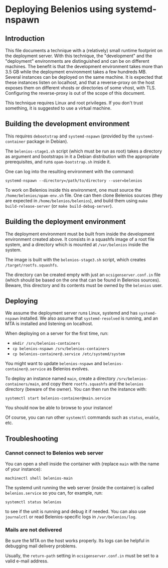 Deploying Belenios using systemd-nspawn
=======================================


Introduction
------------

This file documents a technique with a (relatively) small runtime
footprint on the deployment server. With this technique, the
"development" and the "deployment" environments are distinguished and
can be on different machines. The benefit is that the development
environment takes more than 3.5 GB while the deployment environment
takes a few hundreds MB. Several instances can be deployed on the same
machine. It is expected that these instances listen on localhost, and
that a reverse-proxy on the host exposes them on different vhosts or
directories of some vhost, with TLS. Configuring the reverse-proxy is
out of the scope of this document.

This technique requires Linux and root privileges. If you don't trust
something, it is suggested to use a virtual machine.


Building the development environment
------------------------------------

This requires `debootstrap` and `systemd-nspawn` (provided by the
`systemd-container` package in Debian).

The `belenios-stage1.sh` script (which must be run as root) takes a
directory as argument and bootstraps in it a Debian distribution with
the appropriate prerequisites, and runs `opam-bootstrap.sh` inside it.

One can log into the resulting environment with the command:

    systemd-nspawn --directory=/path/to/directory --user=belenios

To work on Belenios inside this environment, one must source the
`/home/belenios/opam-env.sh` file. One can then clone Belenios sources
(they are expected in `/home/belenios/belenios`), and build them using
`make build-release-server` (or `make build-debug-server`).


Building the deployment environment
-----------------------------------

The deployment environment must be built from inside the development
environment created above. It consists in a squashfs image of a root
file system, and a directory which is mounted at `/var/belenios`
inside the system.

The image is built with the `belenios-stage3.sh` script, which creates
`/target/rootfs.squashfs`.

The directory can be created empty with just an
`ocsigenserver.conf.in` file (which should be based on the one that
can be found in Belenios sources). Beware, this directory and its
contents must be owned by the `belenios` user.


Deploying
---------

We assume the deployment server runs Linux, systemd and has
`systemd-nspawn` installed. We also assume that `systemd-resolved` is
running, and an MTA is installed and listening on localhost.

When deploying on a server for the first time, run:

 * `mkdir /srv/belenios-containers`
 * `cp belenios-nspawn /srv/belenios-containers`
 * `cp belenios-container@.service /etc/systemd/system`

You might want to update `belenios-nspawn` and
`belenios-container@.service` as Belenios evolves.

To deploy an instance named `main`, create a directory
`/srv/belenios-containers/main`, and copy there `rootfs.squashfs` and
the `belenios` directory (beware of the owner). You can then run the
instance with:

    systemctl start belenios-container@main.service

You should now be able to browse to your instance!

Of course, you can run other `systemctl` commands such as `status`,
`enable`, etc.


Troubleshooting
---------------


### Cannot connect to Belenios web server

You can open a shell inside the container with (replace `main` with
the name of your instance):

    machinectl shell belenios-main

The systemd unit running the web server (inside the container) is
called `belenios.service` so you can, for example, run:

    systemctl status belenios

to see if the unit is running and debug it if needed. You can also use
`journalctl` or read Belenios-specific logs in `/var/belenios/log`.


### Mails are not delivered

Be sure the MTA on the host works properly. Its logs can be helpful in
debugging mail delivery problems.

Usually, the `return-path` setting in `ocsigenserver.conf.in` must be
set to a valid e-mail address.
